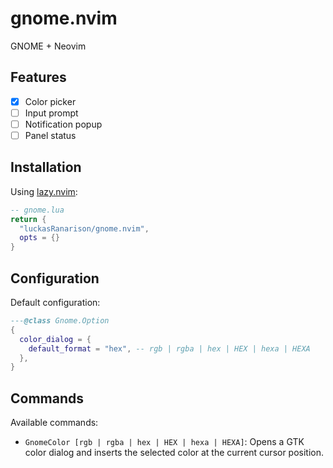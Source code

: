 # gnome.nvim

GNOME + Neovim

## Features

- [x] Color picker
- [ ] Input prompt
- [ ] Notification popup
- [ ] Panel status

## Installation

Using [lazy.nvim](https://github.com/folke/lazy.nvim):

```lua
-- gnome.lua
return {
  "luckasRanarison/gnome.nvim",
  opts = {}
}
```

## Configuration

Default configuration:

```lua
---@class Gnome.Option
{
  color_dialog = {
    default_format = "hex", -- rgb | rgba | hex | HEX | hexa | HEXA
  },
}
```

## Commands

Available commands:

- `GnomeColor [rgb | rgba | hex | HEX | hexa | HEXA]`: Opens a GTK color dialog and inserts the selected color at the current cursor position.
